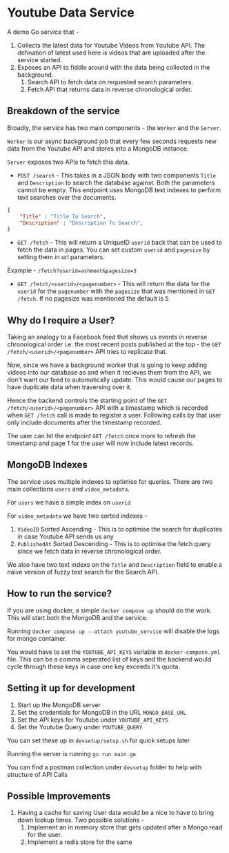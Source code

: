 # Youtube Data Service

A demo Go service that -
1. Collects the latest data for Youtube Videos from Youtube API. The defination of latest used here is videos that are uploaded after the service started.
2. Exposes an API to fiddle around with the data being collected in the background.
   1. Search API to fetch data on requested search parameters.
   2. Fetch API that returns data in reverse chronological order.


## Breakdown of the service

Broadly, the service has two main components - the `Worker` and the `Server`.

`Worker` is our async background job that every few seconds requests new data from the Youtube API and stores into a MongoDB instance.

`Server` exposes two APIs to fetch this data. 
- `POST /search` - This takes in a JSON body with two components `Title` and `Description` to search the database against. Both the parameters cannot be empty. This endpoint uses MongoDB text indexes to perform text searches over the documents.

```json
{
    "Title" : "Title To Search",
    "Description" : "Description To Search",
}
```

- `GET /fetch` - This will return a UniqueID `userid` back that can be used to fetch the data in pages. You can set custom `userid` and `pagesize` by setting them in url parameters.

Example - `/fetch?userid=ashmeet&pagesize=3`

- `GET /fetch/<userid>/<pagenumber>` - This will return the data for the `userid` for the `pagenumber` with the `pagesize` that was mentioned in `GET /fetch`. If no pagesize was mentioned the default is 5

## Why do I require a User?

Taking an analogy to a Facebook feed that shows us events in reverse chronological order i.e. the most
recent posts published at the top - the `GET /fetch/<userid>/<pagenumber>` API tries to replicate that.

Now, since we have a background worker that is going to keep adding videos into our database as and when it recieves them from the API, we don't want our feed to automatically update. This would cause our pages to have duplicate data when traversing over it.

Hence the backend controls the starting point of the `GET /fetch/<userid>/<pagenumber>` API with a timestamp which is recorded when `GET /fetch` call is made to register a user. Following calls by that user only include documents after the timestamp recorded.

The user can hit the endpoint `GET /fetch` once more to refresh the timestamp and page 1 for the user will now include latest records.

## MongoDB Indexes

The service uses multiple indexes to optimise for queries. There are two main collections `users` and `video_metadata`.

For `users` we have a simple index on `userid`

For `video_metadata` we have two sorted indexes - 
  1. `VideoID` Sorted Ascending - This is to optimise the search for duplicates in case Youtube API sends us any
  2. `PublishedAt` Sorted Descending - This is to optimise the fetch query since we fetch data in reverse chronological order.

We also have two text indexs on the `Title` and `Description` field to enable a naive version of fuzzy text search for the Search API.

## How to run the service?

If you are using docker, a simple `docker compose up` should do the work. This will start both the MongoDB and the service.

Running `docker compose up --attach youtube_service` will disable the logs for mongo container.

You would have to set the `YOUTUBE_API_KEYS` variable in `docker-compose.yml` file. This can be a comma seperated list of keys and the backend would cycle through these keys in case one key exceeds it's quota.

## Setting it up for development

1. Start up the MongoDB server
2. Set the credentials for MongoDB in the URL `MONGO_BASE_URL`
3. Set the API keys for Youtube under `YOUTUBE_API_KEYS`
4. Set the Youtube Query under `YOUTUBE_QUERY`

You can set these up in `devsetup/setup.sh` for quick setups later

Running the server is running `go run main.go`

You can find a postman collection under `devsetup` folder to help with structure of API Calls

## Possible Improvements

1. Having a cache for saving User data would be a nice to have to bring down lookup times. Two possible solutions -
   1. Implement an in memory store that gets updated after a Mongo read for the user.
   2. Implement a redis store for the same
